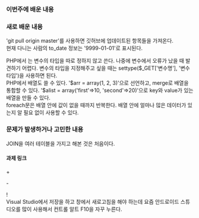 <h3>이번주에 배운 내용</h3>
<p>
</p>

<h3>새로 배운 내용</h3>
<p>
  'git pull origin master'를 사용하면 깃허브에 업데이트된 항목들을 가져온다.<br>
  현재 다니는 사람의 to_date 정보는 '9999-01-01'로 표시된다. <br>
</p>
<p>
  PHP에서 는 변수의 타입을 따로 정하지 않고 쓴다. 나중에 변수에서 오류가 났을 때 발견하기 어렵다. 변수의 타입을 지정해주고 싶을 때는 settype($_GET['변수명'], '변수 타입')을 사용하면 된다. <br>
  PHP에서 배열도 쓸 수 있다. '$arr = array(1, 2, 3)'으로 선언하고, merge로 배열을 통합할 수 있다. '$alist = array('first'=>10, 'second'=>20)'으로 key와 value가 있는 배열을 만들 수 있다. <br>
 foreach문은 배열 안에 값이 없을 때까지 반복한다. 배열 안에 얼마나 많은 데이터가 있는지 알 필요 없이 사용할 수 있다. 
</p>

<h3>문제가 발생하거나 고민한 내용</h3>
<p>
  JOIN을 여러 테이블을 가지고 해본 것은 처음이다. 
</p>
<p>
</p>

<h4>과제 링크</h4>
<p>
</p>

<p>
  + <br>
  
  
  \- <br>
  
  
  \! <br>
  Visual Studio에서 저장을 하고 창에서 새로고침을 해야 하는데 요즘 안드로이드 스튜디오를 많이 사용해서 컨트롤 알트 F10을 자꾸 누른다. 

</p>

